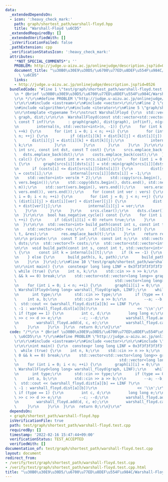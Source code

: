 ```yaml
---
data:
  _extendedDependsOn:
  - icon: ':heavy_check_mark:'
    path: graph/shortest_path/warshall-floyd.hpp
    title: "Warshall-Floyd \u6CD5"
  _extendedRequiredBy: []
  _extendedVerifiedWith: []
  _isVerificationFailed: false
  _pathExtension: cpp
  _verificationStatusIcon: ':heavy_check_mark:'
  attributes:
    '*NOT_SPECIAL_COMMENTS*': ''
    PROBLEM: http://judge.u-aizu.ac.jp/onlinejudge/description.jsp?id=0526
    document_title: "\u30B0\u30E9\u30D5/\u6700\u77ED\u8DEF\u554F\u984C/Warshall-Floyd\
      \ \u6CD5"
    links:
    - http://judge.u-aizu.ac.jp/onlinejudge/description.jsp?id=0526
  bundledCode: "#line 1 \"test/graph/shortest_path/warshall-floyd.test.cpp\"\n/*\r\
    \n * @brief \u30B0\u30E9\u30D5/\u6700\u77ED\u8DEF\u554F\u984C/Warshall-Floyd \u6CD5\
    \r\n */\r\n#define PROBLEM \"http://judge.u-aizu.ac.jp/onlinejudge/description.jsp?id=0526\"\
    \r\n\r\n#include <iostream>\r\n#include <vector>\r\n\r\n#line 2 \"graph/shortest_path/warshall-floyd.hpp\"\
    \n#include <algorithm>\r\n#include <iterator>\r\n#line 5 \"graph/shortest_path/warshall-floyd.hpp\"\
    \n\r\ntemplate <typename T>\r\nstruct WarshallFloyd {\r\n  std::vector<std::vector<T>>\
    \ graph, dist;\r\n\r\n  WarshallFloyd(const std::vector<std::vector<T>>& graph,\
    \ const T inf)\r\n      : graph(graph), dist(graph), inf(inf), n(graph.size()),\r\
    \n        internal(n, std::vector<int>(n, -1)) {\r\n    for (int k = 0; k < n;\
    \ ++k) {\r\n      for (int i = 0; i < n; ++i) {\r\n        for (int j = 0; j <\
    \ n; ++j) {\r\n          if (dist[i][k] + dist[k][j] < dist[i][j]) {\r\n     \
    \       dist[i][j] = dist[i][k] + dist[k][j];\r\n            internal[i][j] =\
    \ k;\r\n          }\r\n        }\r\n      }\r\n    }\r\n  }\r\n\r\n  void add(const\
    \ int src, const int dst, const T cost) {\r\n    srcs.emplace_back(src);\r\n \
    \   dsts.emplace_back(dst);\r\n    costs.emplace_back(cost);\r\n  }\r\n\r\n  void\
    \ calc() {\r\n    const int m = srcs.size();\r\n    for (int i = 0; i < m; ++i)\
    \ {\r\n      graph[srcs[i]][dsts[i]] = std::min(graph[srcs[i]][dsts[i]], costs[i]);\r\
    \n      if (costs[i] <= dist[srcs[i]][dsts[i]]) {\r\n        dist[srcs[i]][dsts[i]]\
    \ = costs[i];\r\n        internal[srcs[i]][dsts[i]] = -1;\r\n      }\r\n    }\r\
    \n    std::vector<int> vers(m * 2);\r\n    std::copy(srcs.begin(), srcs.end(),\
    \ vers.begin());\r\n    std::copy(dsts.begin(), dsts.end(), std::next(vers.begin(),\
    \ m));\r\n    std::sort(vers.begin(), vers.end());\r\n    vers.erase(std::unique(vers.begin(),\
    \ vers.end()), vers.end());\r\n    for (const int ver : vers) {\r\n      for (int\
    \ i = 0; i < n; ++i) {\r\n        for (int j = 0; j < n; ++j) {\r\n          if\
    \ (dist[i][j] > dist[i][ver] + dist[ver][j]) {\r\n            dist[i][j] = dist[i][ver]\
    \ + dist[ver][j];\r\n            internal[i][j] = ver;\r\n          }\r\n    \
    \    }\r\n      }\r\n    }\r\n    srcs.clear();\r\n    dsts.clear();\r\n    costs.clear();\r\
    \n  }\r\n\r\n  bool has_negative_cycle() const {\r\n    for (int i = 0; i < n;\
    \ ++i) {\r\n      if (dist[i][i] < 0) return true;\r\n    }\r\n    return false;\r\
    \n  }\r\n\r\n  std::vector<int> build_path(const int s, const int t) const {\r\
    \n    std::vector<int> res;\r\n    if (dist[s][t] != inf) {\r\n      build_path(s,\
    \ t, &res);\r\n      res.emplace_back(t);\r\n    }\r\n    return res;\r\n  }\r\
    \n\r\n private:\r\n  const T inf;\r\n  const int n;\r\n  std::vector<int> srcs,\
    \ dsts;\r\n  std::vector<T> costs;\r\n  std::vector<std::vector<int>> internal;\r\
    \n\r\n  void build_path(const int s, const int t, std::vector<int>* path) const\
    \ {\r\n    const int k = internal[s][t];\r\n    if (k == -1) {\r\n      (*path).emplace_back(s);\r\
    \n    } else {\r\n      build_path(s, k, path);\r\n      build_path(k, t, path);\r\
    \n    }\r\n  }\r\n};\r\n#line 10 \"test/graph/shortest_path/warshall-floyd.test.cpp\"\
    \n\r\nint main() {\r\n  constexpr long long LINF = 0x3f3f3f3f3f3f3f3fLL;\r\n \
    \ while (true) {\r\n    int n, k;\r\n    std::cin >> n >> k;\r\n    if (n == 0\
    \ && k == 0) break;\r\n    std::vector<std::vector<long long>> graph(n,\r\n  \
    \                                            std::vector<long long>(n, LINF));\r\
    \n    for (int i = 0; i < n; ++i) {\r\n      graph[i][i] = 0;\r\n    }\r\n   \
    \ WarshallFloyd<long long> warshall_floyd(graph, LINF);\r\n    while (k--) {\r\
    \n      int type;\r\n      std::cin >> type;\r\n      if (type == 0) {\r\n   \
    \     int a, b;\r\n        std::cin >> a >> b;\r\n        --a; --b;\r\n      \
    \  std::cout << (warshall_floyd.dist[a][b] == LINF ?\r\n                     \
    \ -1 : warshall_floyd.dist[a][b])\r\n                  << '\\n';\r\n      } else\
    \ if (type == 1) {\r\n        int c, d;\r\n        long long e;\r\n        std::cin\
    \ >> c >> d >> e;\r\n        --c; --d;\r\n        warshall_floyd.add(c, d, e);\r\
    \n        warshall_floyd.add(d, c, e);\r\n        warshall_floyd.calc();\r\n \
    \     }\r\n    }\r\n  }\r\n  return 0;\r\n}\r\n"
  code: "/*\r\n * @brief \u30B0\u30E9\u30D5/\u6700\u77ED\u8DEF\u554F\u984C/Warshall-Floyd\
    \ \u6CD5\r\n */\r\n#define PROBLEM \"http://judge.u-aizu.ac.jp/onlinejudge/description.jsp?id=0526\"\
    \r\n\r\n#include <iostream>\r\n#include <vector>\r\n\r\n#include \"../../../graph/shortest_path/warshall-floyd.hpp\"\
    \r\n\r\nint main() {\r\n  constexpr long long LINF = 0x3f3f3f3f3f3f3f3fLL;\r\n\
    \  while (true) {\r\n    int n, k;\r\n    std::cin >> n >> k;\r\n    if (n ==\
    \ 0 && k == 0) break;\r\n    std::vector<std::vector<long long>> graph(n,\r\n\
    \                                              std::vector<long long>(n, LINF));\r\
    \n    for (int i = 0; i < n; ++i) {\r\n      graph[i][i] = 0;\r\n    }\r\n   \
    \ WarshallFloyd<long long> warshall_floyd(graph, LINF);\r\n    while (k--) {\r\
    \n      int type;\r\n      std::cin >> type;\r\n      if (type == 0) {\r\n   \
    \     int a, b;\r\n        std::cin >> a >> b;\r\n        --a; --b;\r\n      \
    \  std::cout << (warshall_floyd.dist[a][b] == LINF ?\r\n                     \
    \ -1 : warshall_floyd.dist[a][b])\r\n                  << '\\n';\r\n      } else\
    \ if (type == 1) {\r\n        int c, d;\r\n        long long e;\r\n        std::cin\
    \ >> c >> d >> e;\r\n        --c; --d;\r\n        warshall_floyd.add(c, d, e);\r\
    \n        warshall_floyd.add(d, c, e);\r\n        warshall_floyd.calc();\r\n \
    \     }\r\n    }\r\n  }\r\n  return 0;\r\n}\r\n"
  dependsOn:
  - graph/shortest_path/warshall-floyd.hpp
  isVerificationFile: true
  path: test/graph/shortest_path/warshall-floyd.test.cpp
  requiredBy: []
  timestamp: '2022-02-16 15:47:44+09:00'
  verificationStatus: TEST_ACCEPTED
  verifiedWith: []
documentation_of: test/graph/shortest_path/warshall-floyd.test.cpp
layout: document
redirect_from:
- /verify/test/graph/shortest_path/warshall-floyd.test.cpp
- /verify/test/graph/shortest_path/warshall-floyd.test.cpp.html
title: "\u30B0\u30E9\u30D5/\u6700\u77ED\u8DEF\u554F\u984C/Warshall-Floyd \u6CD5"
---
```

